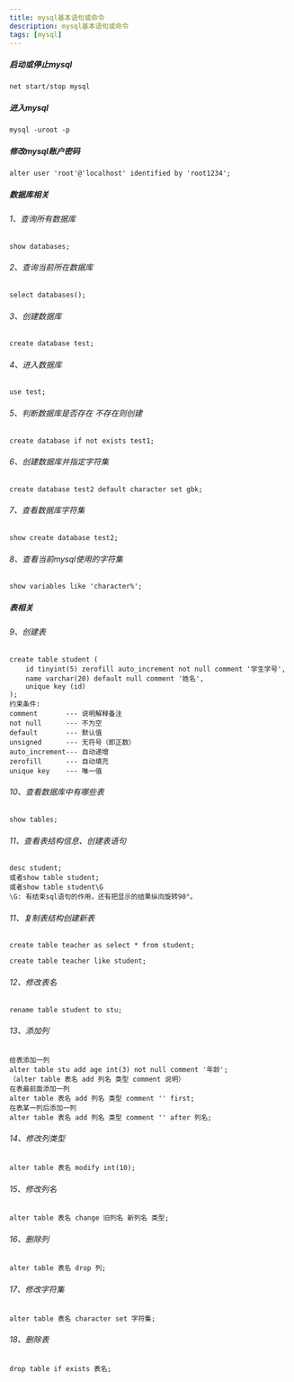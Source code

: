 ```yaml
---
title: mysql基本语句或命令
description: mysql基本语句或命令
tags: [mysql]
---
```


##### 启动或停止mysql
`net start/stop mysql`
##### 进入mysql
`mysql -uroot -p`
##### 修改mysql账户密码
`alter user 'root'@'localhost' identified by 'root1234';`
##### 数据库相关
###### 1、查询所有数据库
`show databases;`
###### 2、查询当前所在数据库
`select databases();`
###### 3、创建数据库
`create database test;`
###### 4、进入数据库
`use test;`
###### 5、判断数据库是否存在 不存在则创建
`create database if not exists test1;`
###### 6、创建数据库并指定字符集
`create database test2 default character set gbk;`
###### 7、查看数据库字符集
`show create database test2;`
###### 8、查看当前mysql使用的字符集
`show variables like 'character%';`
##### 表相关
###### 9、创建表
```
create table student (
    id tinyint(5) zerofill auto_increment not null comment '学生学号',
    name varchar(20) default null comment '姓名',
    unique key (id)
);
约束条件:
comment       --- 说明解释备注
not null      --- 不为空
default       --- 默认值
unsigned      --- 无符号（即正数）
auto_increment--- 自动递增
zerofill      --- 自动填充
unique key    --- 唯一值
```
###### 10、查看数据库中有哪些表
`show tables;`
###### 11、查看表结构信息、创建表语句
```
desc student;
或者show table student;
或者show table student\G
\G: 有结束sql语句的作用，还有把显示的结果纵向旋转90°。
```
###### 11、复制表结构创建新表
`create table teacher as select * from student;`

`create table teacher like student;`
###### 12、修改表名
`rename table student to stu;`
###### 13、添加列
```
给表添加一列
alter table stu add age int(3) not null comment '年龄';
（alter table 表名 add 列名 类型 comment 说明）
在表最前面添加一列
alter table 表名 add 列名 类型 comment '' first;
在表某一列后添加一列
alter table 表名 add 列名 类型 comment '' after 列名;
```
###### 14、修改列类型
`alter table 表名 modify int(10);`
###### 15、修改列名
`alter table 表名 change 旧列名 新列名 类型;`
###### 16、删除列
`alter table 表名 drop 列;`
###### 17、修改字符集
`alter table 表名 character set 字符集;`
###### 18、删除表
`drop table if exists 表名;`
